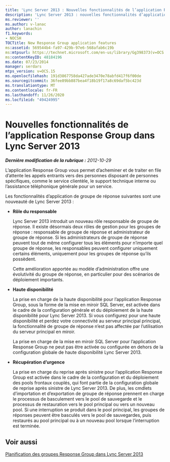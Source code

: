 ```yaml
---
title: 'Lync Server 2013 : Nouvelles fonctionnalités de l’application Response Group'
description: 'Lync Server 2013 : nouvelles fonctionnalités d’application de groupe de réponse.'
ms.reviewer: ''
ms.author: v-lanac
author: lanachin
f1.keywords:
- NOCSH
TOCTitle: New Response Group application features
ms:assetid: 569544b4-fa97-429b-97e6-568afab6c19b
ms:mtpsurl: https://technet.microsoft.com/en-us/library/Gg398373(v=OCS.15)
ms:contentKeyID: 48184196
ms.date: 07/23/2014
manager: serdars
mtps_version: v=OCS.15
ms.openlocfilehash: 191d3867758da427ade3470e78abfd417f6f00de
ms.sourcegitcommit: 36fee89bb887bea4f18b19f17a8c69daf5bc423d
ms.translationtype: MT
ms.contentlocale: fr-FR
ms.lasthandoff: 11/26/2020
ms.locfileid: "49424995"
---
```

# <a name="new-response-group-application-features-in-lync-server-2013"></a>Nouvelles fonctionnalités de l’application Response Group dans Lync Server 2013

<div data-xmlns="http://www.w3.org/1999/xhtml">

<div class="topic" data-xmlns="http://www.w3.org/1999/xhtml" data-msxsl="urn:schemas-microsoft-com:xslt" data-cs="https://msdn.microsoft.com/">

<div data-asp="https://msdn2.microsoft.com/asp">



</div>

<div id="mainSection">

<div id="mainBody">

<span> </span>

_**Dernière modification de la rubrique :** 2012-10-29_

L’application Response Group vous permet d’acheminer et de traiter en file d’attente les appels entrants vers des personnes disposant de personnes spécifiques, comme le service clientèle, le support technique interne ou l’assistance téléphonique générale pour un service.

Les fonctionnalités d’application de groupe de réponse suivantes sont une nouveauté de Lync Server 2013 :

  - **Rôle du responsable**
    
    Lync Server 2013 introduit un nouveau rôle responsable de groupe de réponse. Il existe désormais deux rôles de gestion pour les groupes de réponse : responsable de groupe de réponse et administrateur de groupe de réponse. Si les administrateurs de groupe de réponse peuvent tout de même configurer tous les éléments pour n’importe quel groupe de réponse, les responsables peuvent configurer uniquement certains éléments, uniquement pour les groupes de réponse qu’ils possèdent.
    
    Cette amélioration apportée au modèle d’administration offre une évolutivité du groupe de réponse, en particulier pour des scénarios de déploiement importants.

  - **Haute disponibilité**
    
    La prise en charge de la haute disponibilité pour l’application Response Group, sous la forme de la mise en miroir SQL Server, est activée dans le cadre de la configuration générale et du déploiement de la haute disponibilité pour Lync Server 2013. Si vous configurez pour une haute disponibilité et perdez votre connectivité au serveur principal principal, la fonctionnalité de groupe de réponse n’est pas affectée par l’utilisation du serveur principal en miroir.
    
    La prise en charge de la mise en miroir SQL Server pour l’application Response Group ne peut pas être activée ou configurée en dehors de la configuration globale de haute disponibilité Lync Server 2013.

  - **Récupération d’urgence**
    
    La prise en charge du reprise après sinistre pour l’application Response Group est activée dans le cadre de la configuration et du déploiement des pools frontaux couplés, qui font partie de la configuration globale de reprise après sinistre de Lync Server 2013. De plus, les cmdlets d’importation et d’exportation de groupe de réponse prennent en charge le processus de basculement vers le pool de sauvegarde et le processus de restauration vers le pool principal ou vers un nouveau pool. Si une interruption se produit dans le pool principal, les groupes de réponses peuvent être basculés vers le pool de sauvegardes, puis restaurés au pool principal ou à un nouveau pool lorsque l’interruption est terminée.

<div id="sectionSection0" class="section">

</div>

<div>

## <a name="see-also"></a>Voir aussi


[Planification des groupes Response Group dans Lync Server 2013](lync-server-2013-planning-for-response-groups.md)  
  

</div>

</div>

<span> </span>

</div>

</div>

</div>

